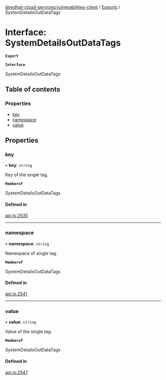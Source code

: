 [@redhat-cloud-services/vulnerabilities-client](../README.md) / [Exports](../modules.md) / SystemDetailsOutDataTags

# Interface: SystemDetailsOutDataTags

**`Export`**

**`Interface`**

SystemDetailsOutDataTags

## Table of contents

### Properties

- [key](SystemDetailsOutDataTags.md#key)
- [namespace](SystemDetailsOutDataTags.md#namespace)
- [value](SystemDetailsOutDataTags.md#value)

## Properties

### key

• **key**: `string`

Key of the single tag.

**`Memberof`**

SystemDetailsOutDataTags

#### Defined in

[api.ts:2535](https://github.com/RedHatInsights/javascript-clients/blob/master/packages/vulnerabilities/git-api/api.ts#L2535)

___

### namespace

• **namespace**: `string`

Namespace of single tag.

**`Memberof`**

SystemDetailsOutDataTags

#### Defined in

[api.ts:2541](https://github.com/RedHatInsights/javascript-clients/blob/master/packages/vulnerabilities/git-api/api.ts#L2541)

___

### value

• **value**: `string`

Value of the single tag.

**`Memberof`**

SystemDetailsOutDataTags

#### Defined in

[api.ts:2547](https://github.com/RedHatInsights/javascript-clients/blob/master/packages/vulnerabilities/git-api/api.ts#L2547)
